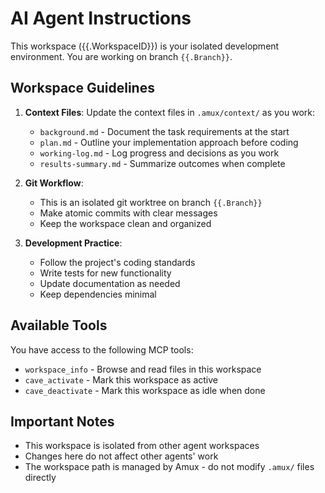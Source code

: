# AI Agent Instructions

This workspace ({{.WorkspaceID}}) is your isolated development environment. You are working on branch `{{.Branch}}`.

## Workspace Guidelines

1. **Context Files**: Update the context files in `.amux/context/` as you work:
   - `background.md` - Document the task requirements at the start
   - `plan.md` - Outline your implementation approach before coding
   - `working-log.md` - Log progress and decisions as you work
   - `results-summary.md` - Summarize outcomes when complete

2. **Git Workflow**:
   - This is an isolated git worktree on branch `{{.Branch}}`
   - Make atomic commits with clear messages
   - Keep the workspace clean and organized

3. **Development Practice**:
   - Follow the project's coding standards
   - Write tests for new functionality
   - Update documentation as needed
   - Keep dependencies minimal

## Available Tools

You have access to the following MCP tools:

- `workspace_info` - Browse and read files in this workspace
- `cave_activate` - Mark this workspace as active
- `cave_deactivate` - Mark this workspace as idle when done

## Important Notes

- This workspace is isolated from other agent workspaces
- Changes here do not affect other agents' work
- The workspace path is managed by Amux - do not modify `.amux/` files directly
